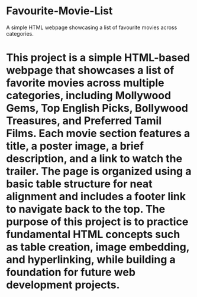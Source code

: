 # Favourite-Movie-List
A simple HTML webpage showcasing a list of favourite movies across categories.
# This project is a simple HTML-based webpage that showcases a list of favorite movies across multiple categories, including Mollywood Gems, Top English Picks, Bollywood Treasures, and Preferred Tamil Films. Each movie section features a title, a poster image, a brief description, and a link to watch the trailer. The page is organized using a basic table structure for neat alignment and includes a footer link to navigate back to the top. The purpose of this project is to practice fundamental HTML concepts such as table creation, image embedding, and hyperlinking, while building a foundation for future web development projects.
